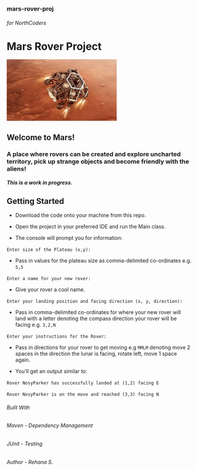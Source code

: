 ### mars-rover-proj
###### for NorthCoders

# **Mars Rover Project**

![alt text](src/main/resources/mars_rover.jpeg)

## Welcome to Mars!

### A place where rovers can be created and explore uncharted territory, pick up strange objects and become friendly with the aliens! 

#### _This is a work in progress._

## Getting Started

* Download the code onto your machine from this repo.

* Open the project in your preferred IDE and run the Main class.

* The console will prompt you for information:

`Enter size of the Plateau (x,y):`

* Pass in values for the plateau size as comma-delimited co-ordinates e.g. `5,5`

`Enter a name for your new rover:`

* Give your rover a cool name.

`Enter your landing position and facing direction (x, y, direction):`

* Pass in comma-delimited co-ordinates for where your new rover will land with a letter denoting the 
compass direction your rover will be facing e.g. `3,2,N`

`Enter your instructions for the Rover:`

* Pass in directions for your rover to get moving e.g `MMLM` denoting move 2 spaces in the direction
the lunar is facing, rotate left, move 1 space again.

* You'll get an output similar to:

`Rover NosyParker has successfully landed at (1,2) facing E`

`Rover NosyParker is on the move and reached (3,3) facing N`



###### Built With

###### Maven - Dependency Management

###### JUnit - Testing

###### Author - Rehana S.
